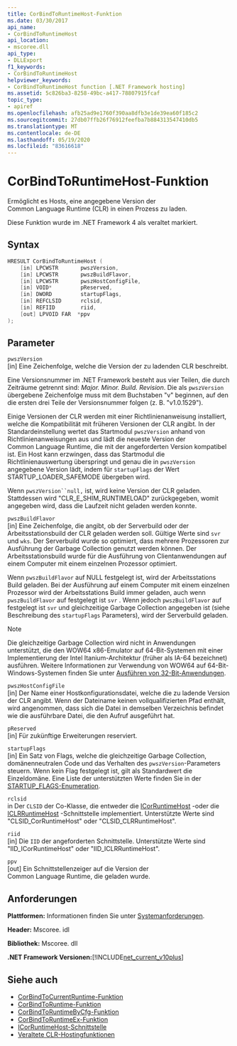 ```yaml
---
title: CorBindToRuntimeHost-Funktion
ms.date: 03/30/2017
api_name:
- CorBindToRuntimeHost
api_location:
- mscoree.dll
api_type:
- DLLExport
f1_keywords:
- CorBindToRuntimeHost
helpviewer_keywords:
- CorBindToRuntimeHost function [.NET Framework hosting]
ms.assetid: 5c826ba3-8258-49bc-a417-78807915fcaf
topic_type:
- apiref
ms.openlocfilehash: afb25ad9e1760f390aa8dfb3e1de39ea60f185c2
ms.sourcegitcommit: 27db07ffb26f76912feefba7b884313547410db5
ms.translationtype: MT
ms.contentlocale: de-DE
ms.lasthandoff: 05/19/2020
ms.locfileid: "83616618"
---
```

# <a name="corbindtoruntimehost-function"></a>CorBindToRuntimeHost-Funktion
Ermöglicht es Hosts, eine angegebene Version der Common Language Runtime (CLR) in einen Prozess zu laden.  
  
 Diese Funktion wurde im .NET Framework 4 als veraltet markiert.  
  
## <a name="syntax"></a>Syntax  
  
```cpp  
HRESULT CorBindToRuntimeHost (  
    [in] LPCWSTR       pwszVersion,
    [in] LPCWSTR       pwszBuildFlavor,
    [in] LPCWSTR       pwszHostConfigFile,
    [in] VOID*         pReserved,
    [in] DWORD         startupFlags,
    [in] REFCLSID      rclsid,
    [in] REFIID        riid,
    [out] LPVOID FAR  *ppv  
);  
```  
  
## <a name="parameters"></a>Parameter  
 `pwszVersion`  
 [in] Eine Zeichenfolge, welche die Version der zu ladenden CLR beschreibt.  
  
 Eine Versionsnummer im .NET Framework besteht aus vier Teilen, die durch Zeiträume getrennt sind: *Major. Minor. Build. Revision*. Die als `pwszVersion` übergebene Zeichenfolge muss mit dem Buchstaben "v" beginnen, auf den die ersten drei Teile der Versionsnummer folgen (z. B. "v1.0.1529").  
  
 Einige Versionen der CLR werden mit einer Richtlinienanweisung installiert, welche die Kompatibilität mit früheren Versionen der CLR angibt. In der Standardeinstellung wertet das Startmodul `pwszVersion` anhand von Richtlinienanweisungen aus und lädt die neueste Version der Common Language Runtime, die mit der angeforderten Version kompatibel ist. Ein Host kann erzwingen, dass das Startmodul die Richtlinienauswertung überspringt und genau die in `pwszVersion` angegebene Version lädt, indem für `startupFlags` der Wert STARTUP_LOADER_SAFEMODE übergeben wird.  
  
 Wenn `pwszVersion``null,` ist, wird keine Version der CLR geladen. Stattdessen wird "CLR_E_SHIM_RUNTIMELOAD" zurückgegeben, womit angegeben wird, dass die Laufzeit nicht geladen werden konnte.  
  
 `pwszBuildFlavor`  
 [in] Eine Zeichenfolge, die angibt, ob der Serverbuild oder der Arbeitsstationsbuild der CLR geladen werden soll. Gültige Werte sind `svr` und `wks`. Der Serverbuild wurde so optimiert, dass mehrere Prozessoren zur Ausführung der Garbage Collection genutzt werden können. Der Arbeitsstationsbuild wurde für die Ausführung von Clientanwendungen auf einem Computer mit einem einzelnen Prozessor optimiert.  
  
 Wenn `pwszBuildFlavor` auf NULL festgelegt ist, wird der Arbeitsstations Build geladen. Bei der Ausführung auf einem Computer mit einem einzelnen Prozessor wird der Arbeitsstations Build immer geladen, auch wenn `pwszBuildFlavor` auf festgelegt ist `svr` . Wenn jedoch `pwszBuildFlavor` auf festgelegt ist `svr` und gleichzeitige Garbage Collection angegeben ist (siehe Beschreibung des `startupFlags` Parameters), wird der Serverbuild geladen.  
  
> [!NOTE]
> Die gleichzeitige Garbage Collection wird nicht in Anwendungen unterstützt, die den WOW64 x86-Emulator auf 64-Bit-Systemen mit einer Implementierung der Intel Itanium-Architektur (früher als IA-64 bezeichnet) ausführen. Weitere Informationen zur Verwendung von WOW64 auf 64-Bit-Windows-Systemen finden Sie unter [Ausführen von 32-Bit-Anwendungen](/windows/desktop/WinProg64/running-32-bit-applications).  
  
 `pwszHostConfigFile`  
 [in] Der Name einer Hostkonfigurationsdatei, welche die zu ladende Version der CLR angibt. Wenn der Dateiname keinen vollqualifizierten Pfad enthält, wird angenommen, dass sich die Datei in demselben Verzeichnis befindet wie die ausführbare Datei, die den Aufruf ausgeführt hat.  
  
 `pReserved`  
 [in] Für zukünftige Erweiterungen reserviert.  
  
 `startupFlags`  
 [in] Ein Satz von Flags, welche die gleichzeitige Garbage Collection, domänenneutralen Code und das Verhalten des `pwszVersion`-Parameters steuern. Wenn kein Flag festgelegt ist, gilt als Standardwert die Einzeldomäne. Eine Liste der unterstützten Werte finden Sie in der [STARTUP_FLAGS-Enumeration](startup-flags-enumeration.md).  
  
 `rclsid`  
 in Der `CLSID` der Co-Klasse, die entweder die [ICorRuntimeHost](../../../../docs/framework/unmanaged-api/hosting/icorruntimehost-interface.md) -oder die [ICLRRuntimeHost](iclrruntimehost-interface.md) -Schnittstelle implementiert. Unterstützte Werte sind "CLSID_CorRuntimeHost" oder "CLSID_CLRRuntimeHost".  
  
 `riid`  
 [in] Die `IID` der angeforderten Schnittstelle. Unterstützte Werte sind "IID_ICorRuntimeHost" oder "IID_ICLRRuntimeHost".  
  
 `ppv`  
 [out] Ein Schnittstellenzeiger auf die Version der Common Language Runtime, die geladen wurde.  
  
## <a name="requirements"></a>Anforderungen  
 **Plattformen:** Informationen finden Sie unter [Systemanforderungen](../../get-started/system-requirements.md).  
  
 **Header:** Mscoree. idl  
  
 **Bibliothek:** Mscoree. dll  
  
 **.NET Framework Versionen:**[!INCLUDE[net_current_v10plus](../../../../includes/net-current-v10plus-md.md)]  
  
## <a name="see-also"></a>Siehe auch

- [CorBindToCurrentRuntime-Funktion](corbindtocurrentruntime-function.md)
- [CorBindToRuntime-Funktion](corbindtoruntime-function.md)
- [CorBindToRuntimeByCfg-Funktion](corbindtoruntimebycfg-function.md)
- [CorBindToRuntimeEx-Funktion](corbindtoruntimeex-function.md)
- [ICorRuntimeHost-Schnittstelle](icorruntimehost-interface.md)
- [Veraltete CLR-Hostingfunktionen](deprecated-clr-hosting-functions.md)
